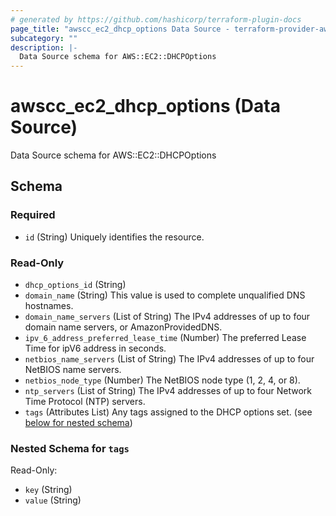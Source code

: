 ```yaml
---
# generated by https://github.com/hashicorp/terraform-plugin-docs
page_title: "awscc_ec2_dhcp_options Data Source - terraform-provider-awscc"
subcategory: ""
description: |-
  Data Source schema for AWS::EC2::DHCPOptions
---
```


# awscc_ec2_dhcp_options (Data Source)

Data Source schema for AWS::EC2::DHCPOptions



<!-- schema generated by tfplugindocs -->
## Schema

### Required

- `id` (String) Uniquely identifies the resource.

### Read-Only

- `dhcp_options_id` (String)
- `domain_name` (String) This value is used to complete unqualified DNS hostnames.
- `domain_name_servers` (List of String) The IPv4 addresses of up to four domain name servers, or AmazonProvidedDNS.
- `ipv_6_address_preferred_lease_time` (Number) The preferred Lease Time for ipV6 address in seconds.
- `netbios_name_servers` (List of String) The IPv4 addresses of up to four NetBIOS name servers.
- `netbios_node_type` (Number) The NetBIOS node type (1, 2, 4, or 8).
- `ntp_servers` (List of String) The IPv4 addresses of up to four Network Time Protocol (NTP) servers.
- `tags` (Attributes List) Any tags assigned to the DHCP options set. (see [below for nested schema](#nestedatt--tags))

<a id="nestedatt--tags"></a>
### Nested Schema for `tags`

Read-Only:

- `key` (String)
- `value` (String)
